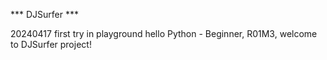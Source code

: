 *** DJSurfer ***

20240417	first try in playground
		hello Python - Beginner, R01M3, welcome to DJSurfer project!